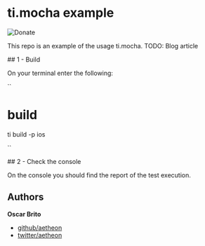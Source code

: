 # ti.mocha example

![Donate](https://www.paypalobjects.com/en_US/i/btn/btn_donate_LG.gif)

This repo is an example of the usage ti.mocha.
TODO: Blog article

## 1 - Build

On your terminal enter the following:

``

# build
ti build -p ios

``

## 2 - Check the console

On the console you should find the report of the test execution.


## Authors

**Oscar Brito**

+ [github/aetheon](https://github.com/aetheon)
+ [twitter/aetheon](http://twitter.com/aetheon)
